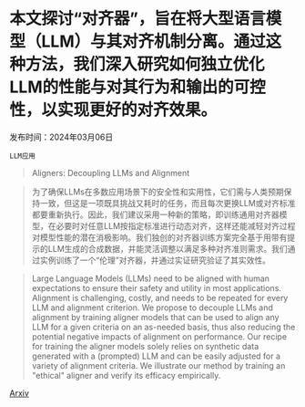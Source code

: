 # 本文探讨“对齐器”，旨在将大型语言模型（LLM）与其对齐机制分离。通过这种方法，我们深入研究如何独立优化LLM的性能与对其行为和输出的可控性，以实现更好的对齐效果。

发布时间：2024年03月06日

`LLM应用`

> Aligners: Decoupling LLMs and Alignment

> 为了确保LLMs在多数应用场景下的安全性和实用性，它们需与人类预期保持一致，但这是一项既具挑战又耗时的任务，而且每次更换LLM或对齐标准都要重新执行。因此，我们建议采用一种新的策略，即训练通用对齐器模型，在必要时对任意LLM按指定标准进行动态对齐，这样还能减轻对齐过程对模型性能的潜在消极影响。我们独创的对齐器训练方案完全基于用带有提示的LLM生成的合成数据，并能灵活调整以满足多种对齐准则需求。我们通过实例训练了一个“伦理”对齐器，并通过实证研究验证了其实效性。

> Large Language Models (LLMs) need to be aligned with human expectations to ensure their safety and utility in most applications. Alignment is challenging, costly, and needs to be repeated for every LLM and alignment criterion. We propose to decouple LLMs and alignment by training aligner models that can be used to align any LLM for a given criteria on an as-needed basis, thus also reducing the potential negative impacts of alignment on performance. Our recipe for training the aligner models solely relies on synthetic data generated with a (prompted) LLM and can be easily adjusted for a variety of alignment criteria. We illustrate our method by training an "ethical" aligner and verify its efficacy empirically.

[Arxiv](https://arxiv.org/abs/2403.04224)